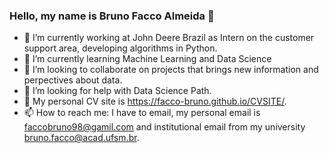 ### Hello, my name is Bruno Facco Almeida 👋

<!--
**Facco-Bruno/Facco-Bruno** is a ✨ _special_ ✨ repository because its `README.md` (this file) appears on your GitHub profile.
-->

- 🔭 I’m currently working at John Deere Brazil as Intern on the customer support area, developing algorithms in Python.
- 🌱 I’m currently learning Machine Learning and Data Science
- 👯 I’m looking to collaborate on projects that brings new information and perpectives about data.
- 🤔 I’m looking for help with Data Science Path.
- 💬 My personal CV site is https://facco-bruno.github.io/CVSITE/.
- 📫 How to reach me: I have to email, my personal email is faccobruno98@gamil.com and institutional email from my university bruno.facco@acad.ufsm.br.

